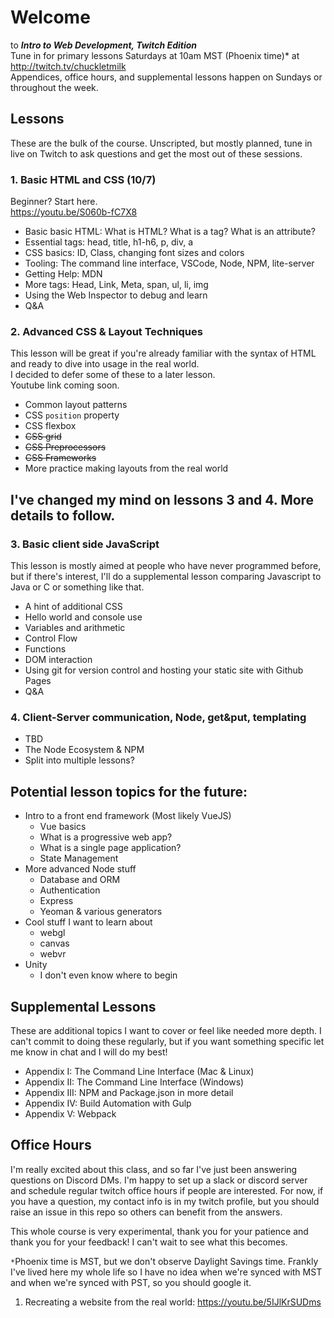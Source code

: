 # Welcome
to ***Intro to Web Development, Twitch Edition***  
Tune in for primary lessons Saturdays at 10am MST (Phoenix time)* at http://twitch.tv/chuckletmilk  
Appendices, office hours, and supplemental lessons happen on Sundays or throughout the week.

## Lessons
These are the bulk of the course. Unscripted, but mostly planned, tune in live on Twitch to ask questions and get the most out of these sessions.

### 1. Basic HTML and CSS (10/7)  
Beginner? Start here.  
https://youtu.be/S060b-fC7X8  
  - Basic basic HTML: What is HTML? What is a tag? What is an attribute?
  - Essential tags: head, title, h1-h6, p, div, a
  - CSS basics: ID, Class, changing font sizes and colors
  - Tooling: The command line interface, VSCode, Node, NPM, lite-server
  - Getting Help: MDN
  - More tags: Head, Link, Meta, span, ul, li, img
  - Using the Web Inspector to debug and learn
  - Q&A  
### 2. Advanced CSS & Layout Techniques
This lesson will be great if you're already familiar with the syntax of HTML and ready to dive into usage in the real world.  
I decided to defer some of these to a later lesson.  
Youtube link coming soon.
  - Common layout patterns
  - CSS `position` property
  - CSS flexbox
  - ~~CSS grid~~
  - ~~CSS Preprocessors~~
  - ~~CSS Frameworks~~
  - More practice making layouts from the real world

## I've changed my mind on lessons 3 and 4. More details to follow.

### 3. Basic client side JavaScript
This lesson is mostly aimed at people who have never programmed before, but if there's interest, I'll do a supplemental lesson comparing Javascript to Java or C or something like that.
  - A hint of additional CSS
  - Hello world and console use
  - Variables and arithmetic
  - Control Flow
  - Functions
  - DOM interaction
  - Using git for version control and hosting your static site with Github Pages
  - Q&A  
### 4. Client-Server communication, Node, get&put, templating
  - TBD
  - The Node Ecosystem & NPM
  - Split into multiple lessons?

## Potential lesson topics for the future:
 - Intro to a front end framework (Most likely VueJS)
    - Vue basics
    - What is a progressive web app?
    - What is a single page application?
    - State Management
 - More advanced Node stuff
    - Database and ORM
    - Authentication
    - Express
    - Yeoman & various generators
 - Cool stuff I want to learn about
    - webgl
    - canvas
    - webvr
 - Unity
    - I don't even know where to begin

## Supplemental Lessons
These are additional topics I want to cover or feel like needed more depth. I can't commit to doing these regularly, but if you want something specific let me know in chat and I will do my best!
 - Appendix I: The Command Line Interface (Mac & Linux)
 - Appendix II: The Command Line Interface (Windows)
 - Appendix III: NPM and Package.json in more detail
 - Appendix IV: Build Automation with Gulp
 - Appendix V: Webpack
 
 ## Office Hours
 I'm really excited about this class, and so far I've just been answering questions on Discord DMs. I'm happy to set up a slack or discord server and schedule regular twitch office hours if people are interested. For now, if you have a question, my contact info is in my twitch profile, but you should raise an issue in this repo so others can benefit from the answers.
 
 This whole course is very experimental, thank you for your patience and thank you for your feedback! I can't wait to see what this becomes.

`*`Phoenix time is MST, but we don't observe Daylight Savings time. Frankly I've lived here my whole life so I have no idea when we're synced with MST and when we're synced with PST, so you should google it.
 
1. Recreating a website from the real world: https://youtu.be/5IJlKrSUDms
